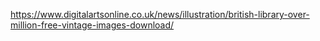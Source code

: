 

https://www.digitalartsonline.co.uk/news/illustration/british-library-over-million-free-vintage-images-download/

